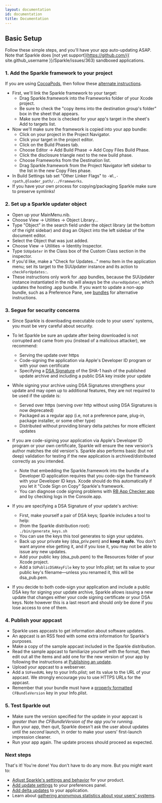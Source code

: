 ```yaml
---
layout: documentation
id: documentation
title: Documentation
---
```

## Basic Setup

Follow these simple steps, and you'll have your app auto-updating ASAP. Note that Sparkle does [not yet support](https://github.com/{{ site.github_username }}/Sparkle/issues/363) sandboxed applications.

### 1. Add the Sparkle framework to your project

If you are using [CocoaPods](https://cocoapods.org), then follow these [alternate instructions](/documentation/cocoapods).

* First, we'll link the Sparkle framework to your target:
  * Drag Sparkle.framework into the Frameworks folder of your Xcode project.
  * Be sure to check the "copy items into the destination group's folder" box in the sheet that appears.
  * Make sure the box is checked for your app's target in the sheet's Add to targets list.
* Now we'll make sure the framework is copied into your app bundle:
  * Click on your project in the Project Navigator.
  * Click your target in the project editor.
  * Click on the Build Phases tab.
  * Choose Editor -> Add Build Phase -> Add Copy Files Build Phase.
  * Click the disclosure triangle next to the new build phase.
  * Choose Frameworks from the Destination list.
  * Drag Sparkle.framework from the Project Navigator left sidebar to the list in the new Copy Files phase.
* In Build Settings tab set "Other Linker Flags" to <code>-Wl,-rpath,@loader_path/../Frameworks</code>.
* If you have your own process for copying/packaging Sparkle make sure to preserve symlinks!

### 2. Set up a Sparkle updater object

* Open up your MainMenu.nib.
* Choose View -> Utilities -> Object Library...
* Type "Object" in the search field under the object library (at the bottom of the right sidebar) and drag an Object into the left sidebar of the document editor.
* Select the Object that was just added.
* Choose View -> Utilities -> Identity Inspector.
* Type <code>SUUpdater</code> in the Class box of the Custom Class section in the inspector.
* If you'd like, make a "Check for Updates..." menu item in the application menu; set its target to the SUUpdater instance and its action to <code>checkForUpdates:</code>.
* These instructions only work for .app bundles, because the SUUpdater instance instantiated in the nib will always be the <code>sharedUpdater</code>, which updates the hosting .app bundle. If you want to update a non-app bundle, such as a Preference Pane, see [bundles](/documentation/bundles) for alternative instructions.

### 3. Segue for security concerns

* Since Sparkle is downloading executable code to your users' systems, you must be very careful about security.
* To let Sparkle be sure an update after being downloaded is not corrupted and came from you (instead of a malicious attacker), we recommend:
  * Serving the update over https
  * Code-signing the application via Apple's Developer ID program or with your own certificate
  * Specifying a [DSA Signature](https://en.wikipedia.org/wiki/Digital_signature) of the SHA-1 hash of the published update archive and including a public DSA key inside your update

* While signing your archive using DSA Signatures strengthens your update and may open up to additional features, they are not required to be used if the update is:
  * Served over https (serving over http without using DSA Signatures is now deprecated)
  * Packaged as a regular app (i.e, not a preference pane, plug-in, package installer, or some other type)
  * Distributed without providing binary delta patches for more efficient updates

* If you are code-signing your application via Apple's Developer ID program or your own certificate, Sparkle will ensure the new version's author matches the old version's. Sparkle also performs basic (but not deep) validation for testing if the new application is archived/distributed correctly as you intended.
  * Note that embedding the Sparkle.framework into the bundle of a Developer ID application requires that you code-sign the framework with your Developer ID keys. Xcode should do this automatically if you let it "Code Sign on Copy" Sparkle's framework.
  * You can diagnose code signing problems with [RB App Checker app](http://brockerhoff.net/RB/AppCheckerLite/) and by checking logs in the Console.app.

* If you are specifying a DSA Signature of your update's archive:
  * First, make yourself a pair of DSA keys; Sparkle includes a tool to help:
  * (from the Sparkle distribution root):<br />
  <code>./bin/generate_keys.sh</code>
  * You can use the keys this tool generates to sign your updates.
  * Back up your private key (dsa_priv.pem) and <strong>keep it safe.</strong> You don't want anyone else getting it, and if you lose it, you may not be able to issue any new updates.
  * Add your public key (dsa_pub.pem) to the Resources folder of your Xcode project.
  * Add a <code>SUPublicDSAKeyFile</code> key to your Info.plist; set its value to your public key's filename—unless you renamed it, this will be dsa_pub.pem.

* If you decide to both code-sign your application and include a public DSA key for signing your update archive, Sparkle allows issuing a new update that changes either your code signing certificate or your DSA keys. Note however this is a last resort and should *only* be done if you lose access to one of them.

### 4. Publish your appcast

* Sparkle uses appcasts to get information about software updates.
* An appcast is an RSS feed with some extra information for Sparkle's purposes.
* Make a copy of the sample appcast included in the Sparkle distribution.
* Read the sample appcast to familiarize yourself with the format, then edit out all the items and add one for the new version of your app by following the instructions at [Publishing an update](/documentation/publishing#publishing-an-update).
* Upload your appcast to a webserver.
* Add a <code>SUFeedURL</code> key to your Info.plist; set its value to the URL of your appcast. We strongly encourage you to use HTTPS URLs for the appcast.
* Remember that your bundle must have a [properly formatted](/documentation/publishing#publishing-an-update) <code>CFBundleVersion</code> key in your Info.plist.

### 5. Test Sparkle out

* Make sure the version specified for the update in your appcast is _greater than the CFBundleVersion of the app you're running_.
* Run your app, then quit, Sparkle doesn't ask the user about updates until the _second_ launch, in order to make your users' first-launch impression cleaner.
* Run your app again. The update process should proceed as expected.

### Next steps

That's it! You're done! You don't have to do any more. But you might want to:

* [Adjust Sparkle's settings and behavior](/documentation/customization) for your product.
* [Add update settings](/documentation/preferences-ui) to your preferences panel.
* [Add delta updates](/documentation/delta-updates) to your application.
* Learn about [gathering anonymous statistics about your users' systems](/documentation/system-profiling).
